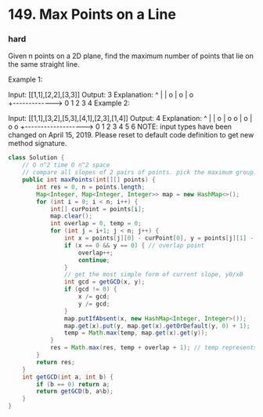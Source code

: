 # 149. Max Points on a Line
### hard
Given n points on a 2D plane, find the maximum number of points that lie on the same straight line.

Example 1:

Input: [[1,1],[2,2],[3,3]]
Output: 3
Explanation:
^
|
|        o
|     o
|  o  
+------------->
0  1  2  3  4
Example 2:

Input: [[1,1],[3,2],[5,3],[4,1],[2,3],[1,4]]
Output: 4
Explanation:
^
|
|  o
|     o        o
|        o
|  o        o
+------------------->
0  1  2  3  4  5  6
NOTE: input types have been changed on April 15, 2019. Please reset to default code definition to get new method signature.



```java
class Solution {
    // O n^2 time O n^2 space
    // compare all slopes of 2 pairs of points. pick the maximum group.
    public int maxPoints(int[][] points) {
        int res = 0, n = points.length;
        Map<Integer, Map<Integer, Integer>> map = new HashMap<>();
        for (int i = 0; i < n; i++) {
            int[] curPoint = points[i];
            map.clear();
            int overlap = 0, temp = 0;
            for (int j = i+1; j < n; j++) {
                int x = points[j][0] - curPoint[0], y = points[j][1] - curPoint[1];
                if (x == 0 && y == 0) { // overlap point
                    overlap++;
                    continue;
                }
                // get the most simple form of current slope, y0/x0
                int gcd = getGCD(x, y);
                if (gcd != 0) {
                    x /= gcd;
                    y /= gcd;
                }
                map.putIfAbsent(x, new HashMap<Integer, Integer>());
                map.get(x).put(y, map.get(x).getOrDefault(y, 0) + 1);
                temp = Math.max(temp, map.get(x).get(y));
            }
            res = Math.max(res, temp + overlap + 1); // temp represents the num of every slope, overlap represents the duplicate, 1 represents the point itself
        }
        return res;
    }
    int getGCD(int a, int b) {
        if (b == 0) return a;
        return getGCD(b, a%b);
    }
}
```